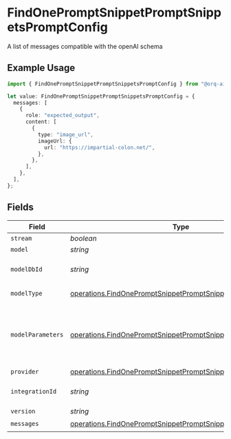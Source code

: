 # FindOnePromptSnippetPromptSnippetsPromptConfig

A list of messages compatible with the openAI schema

## Example Usage

```typescript
import { FindOnePromptSnippetPromptSnippetsPromptConfig } from "@orq-ai/node/models/operations";

let value: FindOnePromptSnippetPromptSnippetsPromptConfig = {
  messages: [
    {
      role: "expected_output",
      content: [
        {
          type: "image_url",
          imageUrl: {
            url: "https://impartial-colon.net/",
          },
        },
      ],
    },
  ],
};
```

## Fields

| Field                                                                                                                                        | Type                                                                                                                                         | Required                                                                                                                                     | Description                                                                                                                                  |
| -------------------------------------------------------------------------------------------------------------------------------------------- | -------------------------------------------------------------------------------------------------------------------------------------------- | -------------------------------------------------------------------------------------------------------------------------------------------- | -------------------------------------------------------------------------------------------------------------------------------------------- |
| `stream`                                                                                                                                     | *boolean*                                                                                                                                    | :heavy_minus_sign:                                                                                                                           | N/A                                                                                                                                          |
| `model`                                                                                                                                      | *string*                                                                                                                                     | :heavy_minus_sign:                                                                                                                           | N/A                                                                                                                                          |
| `modelDbId`                                                                                                                                  | *string*                                                                                                                                     | :heavy_minus_sign:                                                                                                                           | The id of the resource                                                                                                                       |
| `modelType`                                                                                                                                  | [operations.FindOnePromptSnippetPromptSnippetsModelType](../../models/operations/findonepromptsnippetpromptsnippetsmodeltype.md)             | :heavy_minus_sign:                                                                                                                           | The type of the model                                                                                                                        |
| `modelParameters`                                                                                                                            | [operations.FindOnePromptSnippetPromptSnippetsModelParameters](../../models/operations/findonepromptsnippetpromptsnippetsmodelparameters.md) | :heavy_minus_sign:                                                                                                                           | Model Parameters: Not all parameters apply to every model                                                                                    |
| `provider`                                                                                                                                   | [operations.FindOnePromptSnippetPromptSnippetsProvider](../../models/operations/findonepromptsnippetpromptsnippetsprovider.md)               | :heavy_minus_sign:                                                                                                                           | N/A                                                                                                                                          |
| `integrationId`                                                                                                                              | *string*                                                                                                                                     | :heavy_minus_sign:                                                                                                                           | The id of the resource                                                                                                                       |
| `version`                                                                                                                                    | *string*                                                                                                                                     | :heavy_minus_sign:                                                                                                                           | N/A                                                                                                                                          |
| `messages`                                                                                                                                   | [operations.FindOnePromptSnippetPromptSnippetsMessages](../../models/operations/findonepromptsnippetpromptsnippetsmessages.md)[]             | :heavy_check_mark:                                                                                                                           | N/A                                                                                                                                          |